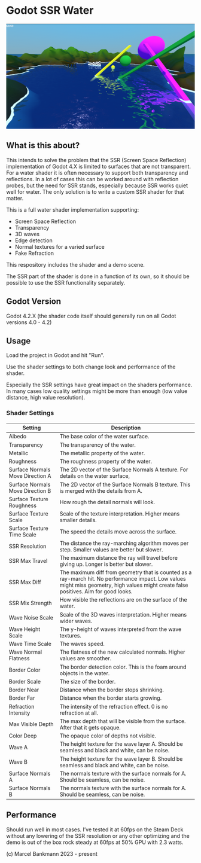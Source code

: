 # Godot SSR Water 

![Demo Scene Screenshot](screenshot.png)

## What is this about?

This intends to solve the problem that the SSR (Screen Space Reflection) implementation of Godot 4.X is limited to surfaces that are not transparent. For a water shader it is often necessary to support both transparency and reflections. In a lot of cases this can be worked around with reflection probes, but the need for SSR stands, especially because SSR works quiet well for water. The only solution is to write a custom SSR shader for that matter.

This is a full water shader implementation supporting:

- Screen Space Reflection
- Transparency
- 3D waves
- Edge detection
- Normal textures for a varied surface
- Fake Refraction

This respository includes the shader and a demo scene.

The SSR part of the shader is done in a function of its own, so it should be possible to use the SSR functionality separately.

## Godot Version

Godot 4.2.X (the shader code itself should generally run on all Godot versions 4.0 - 4.2)

## Usage

Load the project in Godot and hit "Run".

Use the shader settings to both change look and performance of the shader. 

Especially the SSR settings have great impact on the shaders performance. In many cases low quality settings might be more than enough (low value distance, high value resolution).

### Shader Settings

| Setting                            | Description |
| --------                           | ------- |
| Albedo                             | The base color of the water surface. |
| Transparency                       | The transparency of the water. |
| Metallic                           | The metallic property of the water. |
| Roughness                          | The roughness property of the water. |
| Surface Normals Move Direction A   | The 2D vector of the Surface Normals A texture. For details on the water surface, |
| Surface Normals Move Direction B   | The 2D vector of the Surface Normals B texture. This is merged with the details from A. |
| Surface Texture Roughness          | How rough the detail normals will look. |
| Surface Texture Scale              | Scale of the texture interpretation. Higher means smaller details.|
| Surface Texture Time Scale         | The speed the details move across the surface. |
| SSR Resolution                     | The distance the ray-marching algorithm moves per step. Smaller values are better but slower. |
| SSR Max Travel                     | The maximum distance the ray will travel before giving up. Longer is better but slower. |
| SSR Max Diff                       | The maximum diff from geometry that is counted as a ray-march hit. No performance impact. Low values might miss geometry, high values might create false positives. Aim for good looks. |
| SSR Mix Strength                   | How visible the reflections are on the surface of the water. |
| Wave Noise Scale                   | Scale of the 3D waves interpretation. Higher means wider waves. |
| Wave Height Scale                  | The y-height of waves interpreted from the wave textures. |
| Wave Time Scale                    | The waves speed. |
| Wave Normal Flatness               | The flatness of the new calculated normals. Higher values are smoother. |
| Border Color                       | The border detection color. This is the foam around objects in the water. |
| Border Scale                       | The size of the border. |
| Border Near                        | Distance when the border stops shrinking. |
| Border Far                         | Distance when the border starts growing. |
| Refraction Intensity               | The intensity of the refraction effect. 0 is no refraction at all. |
| Max Visible Depth                  | The max depth that will be visible from the surface. After that it gets opaque. |
| Color Deep                         | The opaque color of depths not visible. |
| Wave A                             | The height texture for the wave layer A. Should be seamless and black and white, can be noise. |
| Wave B                             | The height texture for the wave layer B. Should be seamless and black and white, can be noise. |
| Surface Normals A                  | The normals texture with the surface normals for A. Should be seamless, can be noise. |
| Surface Normals B                  | The normals texture with the surface normals for A. Should be seamless, can be noise.  |

## Performance

Should run well in most cases. I’ve tested it at 60fps on the Steam Deck without any lowering of the SSR resolution or any other optimizing and the demo is out of the box rock steady at 60fps at 50% GPU with 2.3 watts.

(c) Marcel Bankmann 2023 - present
